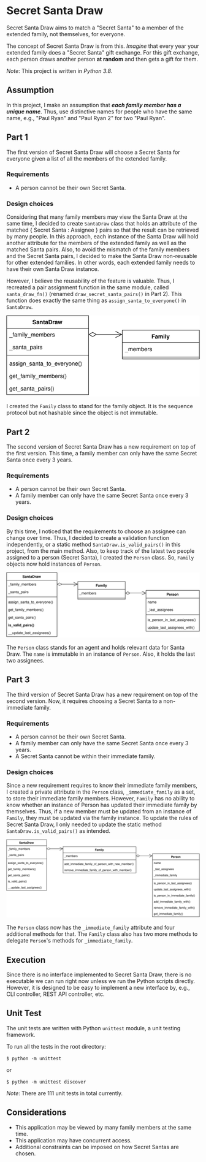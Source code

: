 # Secret Santa Draw
Secret Santa Draw aims to match a "Secret Santa" to a member of the extended family, not themselves, for everyone.

The concept of Secret Santa Draw is from this.
*Imagine* that every year your extended family does a "Secret Santa" gift exchange. 
For this gift exchange, each person draws another person **at random** and then gets a gift for them. 

*Note*: This project is written in *Python 3.8*.


## Assumption
In this project, I make an assumption that ***each family member has a unique name***.
Thus, use distinctive names for people who have the same name, e.g., "Paul Ryan" and "Paul Ryan 2" for two "Paul Ryan". 


## Part 1
The first version of Secret Santa Draw will choose a Secret Santa for everyone given a list of all the members of the extended family.

### Requirements
* A person cannot be their own Secret Santa.

### Design choices
Considering that many family members may view the Santa Draw at the same time, I decided to create ``SantaDraw`` class
that holds an attribute of the matched { Secret Santa : Assignee } pairs so that the result can be retrieved by many people.
In this approach, each instance of the Santa Draw will hold another attribute for the members of the extended family as well as the matched Santa pairs.
Also, to avoid the mismatch of the family members and the Secret Santa pairs, I decided to make the Santa Draw non-reusable for other extended families.
In other words, each extended family needs to have their own Santa Draw instance.

However, I believe the reusability of the feature is valuable. Thus, I recreated a pair assignment function in the same module,
called ``santa_draw_fn()`` (renamed ``draw_secret_santa_pairs()`` in Part 2). This function does exactly the same thing as ``assign_santa_to_everyone()`` in ``SantaDraw``.


![SantaDrawV1](resources/SantaDrawV1.svg)

I created the ``Family`` class to stand for the family object. 
It is the sequence protocol but not hashable since the object is not immutable.


## Part 2
The second version of Secret Santa Draw has a new requirement on top of the first version.
This time, a family member can only have the same Secret Santa once every 3 years.

### Requirements
* A person cannot be their own Secret Santa.
* A family member can only have the same Secret Santa once every 3 years.

### Design choices
By this time, I noticed that the requirements to choose an assignee can change over time. 
Thus, I decided to create a validation function independently, or a static method ``SantaDraw.is_valid_pairs()`` in this project, from the main method.
Also, to keep track of the latest two people assigned to a person (Secret Santa), I created the ``Person`` class.
So, ``Family`` objects now hold instances of ``Person``.


![SantaDrawV2](resources/SantaDrawV2.svg)

The ``Person`` class stands for an agent and holds relevant data for Santa Draw.
The ``name`` is immutable in an instance of ``Person``. Also, it holds the last two assignees. 


## Part 3
The third version of Secret Santa Draw has a new requirement on top of the second version.
Now, it requires choosing a Secret Santa to a non-immediate family.

### Requirements
* A person cannot be their own Secret Santa.
* A family member can only have the same Secret Santa once every 3 years.
* A Secret Santa cannot be within their immediate family.

### Design choices
Since a new requirement requires to know their immediate family members, I created a private attribute in the ``Person`` 
class, ``_immediate_family`` as a set, to store their immediate family members. However, ``Family`` has no ability to 
know whether an instance of Person has updated their immediate family by themselves.
Thus, if a new member must be updated from an instance of ``Family``, they must be updated via the family instance.
To update the rules of Secret Santa Draw, I only needed to update the static method ``SantaDraw.is_valid_pairs()`` as intended.


![SantaDrawV3](resources/SantaDrawV3.svg)

The ``Person`` class now has the ``_immediate_family`` attribute and four additional methods for that.
The ``Family`` class also has two more methods to delegate ``Person``'s methods for ``_immediate_family``.


## Execution
Since there is no interface implemented to Secret Santa Draw, there is no executable we can run right now unless we run
the Python scripts directly. However, it is designed to be easy to implement a new interface by, e.g., CLI controller,
REST API controller, etc.


## Unit Test
The unit tests are written with Python ``unittest`` module, a unit testing framework.

To run all the tests in the root directory:

```shell script
$ python -m unittest
```

or

```shell script
$ python -m unittest discover
```

*Note*: There are 111 unit tests in total currently.


## Considerations
* This application may be viewed by many family members at the same time.
* This application may have concurrent access.
* Additional constraints can be imposed on how Secret Santas are chosen.
